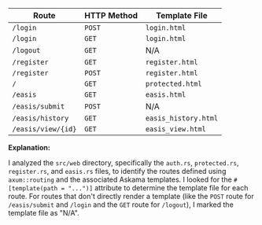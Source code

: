 

| Route          | HTTP Method | Template File |
|----------------|-------------|---------------|
| `/login`       | `POST`      | `login.html`    |
| `/login`       | `GET`       | `login.html`    |
| `/logout`      | `GET`       | N/A           |
| `/register`    | `GET`       | `register.html` |
| `/register`    | `POST`      | `register.html` |
| `/`            | `GET`       | `protected.html`|
| `/easis`       | `GET`       | `easis.html`    |
| `/easis/submit`| `POST`      | N/A           |
| `/easis/history`| `GET`       | `easis_history.html`|
| `/easis/view/{id}`| `GET`    | `easis_view.html`|

**Explanation:**

I analyzed the `src/web` directory, specifically the `auth.rs`, `protected.rs`, `register.rs`, and `easis.rs` files, to identify the routes defined using `axum::routing` and the associated Askama templates.  I looked for the `#[template(path = "...")]` attribute to determine the template file for each route.  For routes that don't directly render a template (like the `POST` route for `/easis/submit` and `/login` and the `GET` route for `/logout`), I marked the template file as "N/A".

